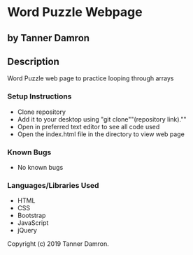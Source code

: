 # Word Puzzle Webpage
## by Tanner Damron

## Description
Word Puzzle web page to practice looping through arrays

### Setup Instructions
* Clone repository
* Add it to your desktop using "git clone""(repository link).""
* Open in preferred text editor to see all code used
* Open the index.html file in the directory to view web page

### Known Bugs
* No known bugs

### Languages/Libraries Used
* HTML
* CSS
* Bootstrap
* JavaScript
* jQuery

Copyright (c) 2019 Tanner Damron.
